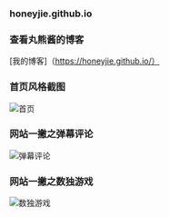 ### honeyjie.github.io

### 查看丸熊酱的博客
[我的博客]（https://honeyjie.github.io/）
### 首页风格截图
![首页](https://honeyjie.github.io/picture/index.png)
### 网站一撇之弹幕评论
![弹幕评论](https://honeyjie.github.io/picture/tan.png)
### 网站一撇之数独游戏
![数独游戏](https://honeyjie.github.io/picture/sudoku.png)


